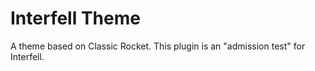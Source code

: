 # Interfell Theme
A theme based on Classic Rocket. This plugin is an "admission test" for Interfell.